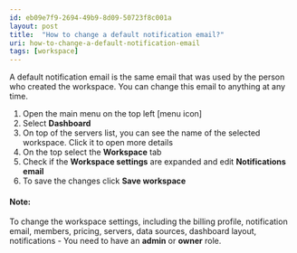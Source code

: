 ```yaml
---
id: eb09e7f9-2694-49b9-8d09-50723f8c001a
layout: post
title:  "How to change a default notification email?"
uri: how-to-change-a-default-notification-email
tags: [workspace]
---
```


A default <wiki>notification</wiki> email is the same email that was used by the person who created the workspace. You can change this email to anything at any time.

<!-- more -->

1.  Open the main menu on the top left \[menu icon\]
2.  Select **Dashboard**
3.  On top of the servers list, you can see the name of the selected workspace. Click it to open more details
4.  On the top select the **Workspace** tab
5.  Check if the **Workspace settings** are expanded and edit **Notifications email**
6.  To save the changes click **Save workspace**

#### Note:

To change the workspace settings, including the billing profile, <wiki>notification</wiki> email, members, pricing, servers, data sources, dashboard layout, <wiki>notifications</wiki> - You need to have an **admin** or **owner** role.